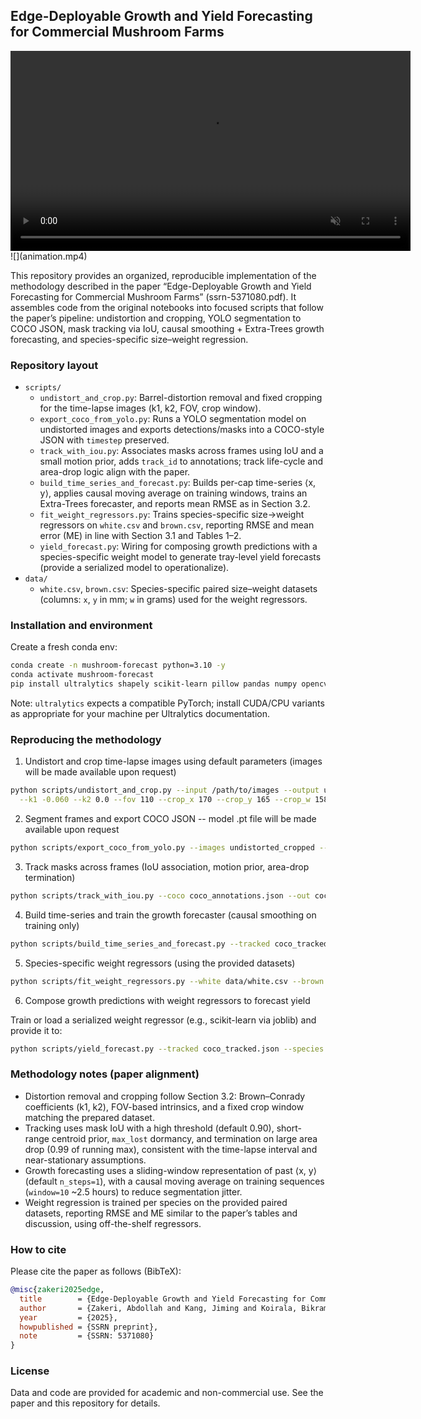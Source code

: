 ## Edge-Deployable Growth and Yield Forecasting for Commercial Mushroom Farms

<video src="animation.mp4" autoplay loop muted playsinline width="640">
  Your browser does not support the video tag.
</video>
![](animation.mp4)


This repository provides an organized, reproducible implementation of the methodology described in the paper “Edge-Deployable Growth and Yield Forecasting for Commercial Mushroom Farms” (ssrn-5371080.pdf). It assembles code from the original notebooks into focused scripts that follow the paper’s pipeline: undistortion and cropping, YOLO segmentation to COCO JSON, mask tracking via IoU, causal smoothing + Extra-Trees growth forecasting, and species-specific size–weight regression.

### Repository layout

- `scripts/`
  - `undistort_and_crop.py`: Barrel-distortion removal and fixed cropping for the time-lapse images (k1, k2, FOV, crop window).
  - `export_coco_from_yolo.py`: Runs a YOLO segmentation model on undistorted images and exports detections/masks into a COCO-style JSON with `timestep` preserved.
  - `track_with_iou.py`: Associates masks across frames using IoU and a small motion prior, adds `track_id` to annotations; track life-cycle and area-drop logic align with the paper.
  - `build_time_series_and_forecast.py`: Builds per-cap time-series ⟨x, y⟩, applies causal moving average on training windows, trains an Extra-Trees forecaster, and reports mean RMSE as in Section 3.2.
  - `fit_weight_regressors.py`: Trains species-specific size→weight regressors on `white.csv` and `brown.csv`, reporting RMSE and mean error (ME) in line with Section 3.1 and Tables 1–2.
  - `yield_forecast.py`: Wiring for composing growth predictions with a species-specific weight model to generate tray-level yield forecasts (provide a serialized model to operationalize).
- `data/`
  - `white.csv`, `brown.csv`: Species-specific paired size–weight datasets (columns: `x`, `y` in mm; `w` in grams) used for the weight regressors.


### Installation and environment

Create a fresh conda env:

```bash
conda create -n mushroom-forecast python=3.10 -y
conda activate mushroom-forecast
pip install ultralytics shapely scikit-learn pillow pandas numpy opencv-python scipy
```



Note: `ultralytics` expects a compatible PyTorch; install CUDA/CPU variants as appropriate for your machine per Ultralytics documentation.

### Reproducing the methodology

1) Undistort and crop time-lapse images using default parameters (images will be made available upon request)

```bash
python scripts/undistort_and_crop.py --input /path/to/images --output undistorted_cropped \
  --k1 -0.060 --k2 0.0 --fov 110 --crop_x 170 --crop_y 165 --crop_w 1580 --crop_h 697
```

2) Segment frames and export COCO JSON -- model .pt file will be made available upon request

```bash
python scripts/export_coco_from_yolo.py --images undistorted_cropped --model best_v3.pt --out coco_annotations.json --conf 0.1
```

3) Track masks across frames (IoU association, motion prior, area-drop termination)

```bash
python scripts/track_with_iou.py --coco coco_annotations.json --out coco_tracked.json --min_iou 0.9 --max_dist 50 --max_lost 30 --area_drop 0.99
```

4) Build time-series and train the growth forecaster (causal smoothing on training only)

```bash
python scripts/build_time_series_and_forecast.py --tracked coco_tracked.json --n_steps 1 --window 10 --test_split 0.2
```

5) Species-specific weight regressors (using the provided datasets)

```bash
python scripts/fit_weight_regressors.py --white data/white.csv --brown data/brown.csv
```

6) Compose growth predictions with weight regressors to forecast yield

Train or load a serialized weight regressor (e.g., scikit-learn via joblib) and provide it to:

```bash
python scripts/yield_forecast.py --tracked coco_tracked.json --species brown --model path/to/weight_model.joblib
```


### Methodology notes (paper alignment)

- Distortion removal and cropping follow Section 3.2: Brown–Conrady coefficients (k1, k2), FOV-based intrinsics, and a fixed crop window matching the prepared dataset.
- Tracking uses mask IoU with a high threshold (default 0.90), short-range centroid prior, `max_lost` dormancy, and termination on large area drop (0.99 of running max), consistent with the time-lapse interval and near-stationary assumptions.
- Growth forecasting uses a sliding-window representation of past ⟨x, y⟩ (default `n_steps=1`), with a causal moving average on training sequences (`window=10` ~2.5 hours) to reduce segmentation jitter.
- Weight regression is trained per species on the provided paired datasets, reporting RMSE and ME similar to the paper’s tables and discussion, using off-the-shelf regressors.

### How to cite

Please cite the paper as follows (BibTeX):

```bibtex
@misc{zakeri2025edge,
  title        = {Edge-Deployable Growth and Yield Forecasting for Commercial Mushroom Farms},
  author       = {Zakeri, Abdollah and Kang, Jiming and Koirala, Bikram and Silwal, Raman and Balan, Venkatesh and Zhu, Weihang and Benhaddou, Driss and Merchant, Fatima A.},
  year         = {2025},
  howpublished = {SSRN preprint},
  note         = {SSRN: 5371080}
}
```

### License

Data and code are provided for academic and non-commercial use. See the paper and this repository for details.


